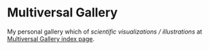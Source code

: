# Multiversal Gallery

My personal gallery which of *scientific visualizations / illustrations* at [Multiversal Gallery index page](https://diegoinacio.github.io/multiversal-gallery/).
